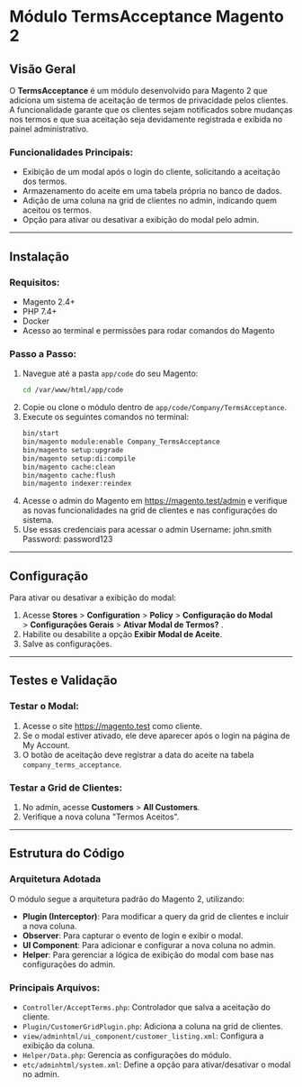 # Módulo TermsAcceptance Magento 2

## Visão Geral

O **TermsAcceptance** é um módulo desenvolvido para Magento 2 que adiciona um sistema de aceitação de termos de privacidade pelos clientes. A funcionalidade garante que os clientes sejam notificados sobre mudanças nos termos e que sua aceitação seja devidamente registrada e exibida no painel administrativo.

### Funcionalidades Principais:

- Exibição de um modal após o login do cliente, solicitando a aceitação dos termos.
- Armazenamento do aceite em uma tabela própria no banco de dados.
- Adição de uma coluna na grid de clientes no admin, indicando quem aceitou os termos.
- Opção para ativar ou desativar a exibição do modal pelo admin.

---

## Instalação

### Requisitos:

- Magento 2.4+
- PHP 7.4+
- Docker
- Acesso ao terminal e permissões para rodar comandos do Magento

### Passo a Passo:

1. Navegue até a pasta `app/code` do seu Magento:
   ```sh
   cd /var/www/html/app/code
   ```
2. Copie ou clone o módulo dentro de `app/code/Company/TermsAcceptance`.
3. Execute os seguintes comandos no terminal:
   ```sh
   bin/start
   bin/magento module:enable Company_TermsAcceptance
   bin/magento setup:upgrade
   bin/magento setup:di:compile
   bin/magento cache:clean
   bin/magento cache:flush
   bin/magento indexer:reindex
   ```
4. Acesse o admin do Magento em https://magento.test/admin e verifique as novas funcionalidades na grid de clientes e nas configurações do sistema.
5. Use essas credenciais para acessar o admin Username: john.smith
Password: password123

---

## Configuração

Para ativar ou desativar a exibição do modal:

1. Acesse **Stores** > **Configuration** > **Policy** > **Configuração do Modal** > **Configurações Gerais** > **Ativar Modal de Termos?** .
2. Habilite ou desabilite a opção **Exibir Modal de Aceite**.
3. Salve as configurações.

---

## Testes e Validação

### Testar o Modal:

1. Acesse o site https://magento.test como cliente.
2. Se o modal estiver ativado, ele deve aparecer após o login na página de My Account.
3. O botão de aceitação deve registrar a data do aceite na tabela `company_terms_acceptance`.

### Testar a Grid de Clientes:

1. No admin, acesse **Customers** > **All Customers**.
2. Verifique a nova coluna "Termos Aceitos".

---

## Estrutura do Código

### Arquitetura Adotada

O módulo segue a arquitetura padrão do Magento 2, utilizando:

- **Plugin (Interceptor)**: Para modificar a query da grid de clientes e incluir a nova coluna.
- **Observer**: Para capturar o evento de login e exibir o modal.
- **UI Component**: Para adicionar e configurar a nova coluna no admin.
- **Helper**: Para gerenciar a lógica de exibição do modal com base nas configurações do admin.

### Principais Arquivos:

- `Controller/AcceptTerms.php`: Controlador que salva a aceitação do cliente.
- `Plugin/CustomerGridPlugin.php`: Adiciona a coluna na grid de clientes.
- `view/adminhtml/ui_component/customer_listing.xml`: Configura a exibição da coluna.
- `Helper/Data.php`: Gerencia as configurações do módulo.
- `etc/adminhtml/system.xml`: Define a opção para ativar/desativar o modal no admin.
